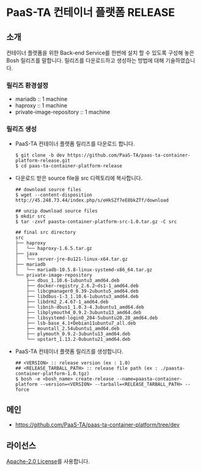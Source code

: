 # PaaS-TA 컨테이너 플랫폼 RELEASE
## 소개
컨테이너 플랫폼을 위한 Back-end Service를 한번에 설치 할 수 있도록 구성해 놓은 Bosh 릴리즈를 말합니다. 릴리즈를 다운로드하고 생성하는 방법에 대해 기술하였습니다.

### 릴리즈 환경설정
  - mariadb :: 1 machine
  - haproxy :: 1 machine
  - private-image-repository :: 1 machine

### 릴리즈 생성  
  - PaaS-TA 컨테이너 플랫폼 릴리즈를 다운로드 합니다.    
    ```
    $ git clone -b dev https://github.com/PaaS-TA/paas-ta-container-platform-release.git
    $ cd paas-ta-container-platform-release
    ```
    
  - 다운로드 받은 source file을 src 디렉토리에 복사합니다. 
    ```
    ## download source files   
    $ wget --content-disposition http://45.248.73.44/index.php/s/eHkSZf7eE8bkZTf/download

    ## unzip download source files   
    $ mkdir src
    $ tar -zxvf paasta-container-platform-src-1.0.tar.gz -C src  
    
    ## final src directory   
    src
    ├── haproxy
    │   └── haproxy-1.6.5.tar.gz
    ├── java
    │   └── server-jre-8u121-linux-x64.tar.gz
    ├── mariadb
    │   └── mariadb-10.5.8-linux-systemd-x86_64.tar.gz
    └── private-image-repository
        ├── dbus_1.10.6-1ubuntu3_amd64.deb
        ├── docker-registry_2.6.2~ds1-1_amd64.deb
        ├── libcgmanager0_0.39-2ubuntu5_amd64.deb
        ├── libdbus-1-3_1.10.6-1ubuntu3_amd64.deb
        ├── libdrm2_2.4.67-1_amd64.deb
        ├── libnih-dbus1_1.0.3-4.3ubuntu1_amd64.deb
        ├── libplymouth4_0.9.2-3ubuntu13_amd64.deb
        ├── libsystemd-login0_204-5ubuntu20.28_amd64.deb
        ├── lsb-base_4.1+Debian11ubuntu7_all.deb
        ├── mountall_2.54ubuntu1_amd64.deb
        ├── plymouth_0.9.2-3ubuntu13_amd64.deb
        └── upstart_1.13.2-0ubuntu21_amd64.deb
    ```
   
  - PaaS-TA 컨테이너 플랫폼 릴리즈를 생성합니다.    
    ```
    ## <VERSION> :: release version (ex : 1.0)  
    ## <RELEASE_TARBALL_PATH> :: release file path (ex : ./paasta-container-platform-1.0.tgz)         
    $ bosh -e <bosh_name> create-release --name=paasta-container-platform --version=<VERSION> --tarball=<RELEASE_TARBALL_PATH> --force   
    ```   

## 메인
- https://github.com/PaaS-TA/paas-ta-container-platform/tree/dev

## 라이선스 
[Apache-2.0 License](http://www.apache.org/licenses/LICENSE-2.0)를 사용합니다.

